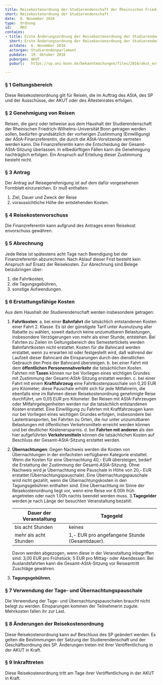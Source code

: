 ```yaml
---
title: Reisekostenordnung der Studierendenschaft der Rheinischen Friedrich-Wilhelms-Universität Bonn
short: Reisekostenordnung der Studierendenschaft
date:  6. November 2016
type:  Ordnung
id:    RKO
contains:
- title: Erste Änderungsordnung der Reisekostenordnung der Studierendenschaft der Rheinischen Friedrich-Wilhelms-Universität Bonn
  short: Erste Änderungsordnung der Reisekostenordnung der Studierendenschaft
  actdate:  6. November 2016
  actorgan: Studierendenparlament
  pubdate:  19. Oktober 2016
  puborgan: AKUT
  puburl:   https://sp.uni-bonn.de/bekanntmachungen/files/2016/akut_extra_2016-14-1.pdf

---
```



### § 1 Geltungsbereich

Diese Reisekostenordnung gilt für Reisen, die im Auftrag des AStA, des SP und der 
Ausschüsse, der AKUT oder des Ältestenrates erfolgen.


### § 2 Genehmigung von Reisen

Reisen, die ganz oder teilweise aus dem Haushalt der Studierendenschaft der 
Rheinischen Friedrich-Wilhelms-Universität Bonn getragen werden sollen, bedürfen 
grundsätzlich der vorherigen Zustimmung (Einwilligung) der AStA-Finanzreferentin, die 
durch die AStA-Vorsitzende vertreten werden kann. Die Finanzreferentin kann die 
Entscheidung der Gesamt-AStA-Sitzung überlassen. In eilbedürftigen Fällen kann die 
Genehmigung nachträglich erfolgen. Ein Anspruch auf Erteilung dieser Zustimmung 
besteht nicht.


### § 3 Antrag

Der Antrag auf Reisegenehmigung ist auf dem dafür vorgesehenen Formblatt 
einzureichen. Er muß enthalten:

1. Ziel, Dauer und Zweck der Reise
2. voraussichtliche Höhe der entstehenden Kosten.


### § 4 Reisekostenvorschuss

Die Finanzreferentin kann aufgrund des Antrages einen Reisekost
envorschuss gewähren.


### § 5 Abrechnung

Jede Reise ist spätestens acht Tage nach Beendigung bei der Finanzreferentin 
abzurechnen. Nach Ablauf dieser Frist besteht kein Anspruch auf Ersatz der Reisekosten. 
Zur Abrechnung sind Belege beizubringen über:

1. die Fahrtkosten,
2. die Tagungsgebühren,
3. sonstige Aufwendungen.


### § 6 Erstattungsfähige Kosten

Aus dem Haushalt der Studierendenschaft werden insbesondere getragen:

1. **Fahrtkosten**:
    a. bei einer **Bahnfahrt** die tatsächlich entstandenen Kosten einer Fahrt 2. Klasse. Es ist der günstigste Tarif unter Ausnutzung aller Rabatte zu wählen, soweit dadurch keine unzumutbaren Belastungen, insbesondere Verzögerungen von mehr als einer Stunde, entstehen. Bei Fahrten zu Zielen im Geltungsbereich des Semestertickets werden Bahnfahrtkosten nicht erstattet. Kosten für die Bahncard werden erstattet, wenn zu erwarten ist oder festgestellt wird, daß während der Laufzeit dieser Bahncard die Einsparungen durch den dienstlichen Gebrauch den Preis der Bahncard übersteigen.
    b. bei einer Fahrt mit dem **öffentlichen Personennahverkehr** die tatsächlichen Kosten. Fahrten mit **Taxen** können nur bei Vorliegen eines wichtigen Grundes mit Zustimmung der Gesamt-AStA-Sitzung erstattet werden.
    c. bei einer Fahrt mit einem **Kraftfahrzeug** eine Fahrtkostenpauschale von 0,20 EUR pro Kilometer; diese Pauschale erhöht sich für jede Mitfahrerin, die ebenfalls eine im Rahmen dieser Reisekostenordnung genehmigte Reise durchführt, um 0,05 EUR pro Kilometer. Bei Reisen mit AStA-Fahrzeugen oder Mitfahrgelegenheiten werden nur die tatsächlich entstandenen Kosten erstattet. Eine Einwilligung zu Fahrten mit Kraftfahrzeugen kann nur bei Vorliegen eines wichtigen Grundes erfolgen, insbesondere bei Lastentransporten, bei Fahrten zu Orten, die nur unter unzumutbaren Belastungen mit öffentlichen Verkehrsmitteln erreicht werden können und bei deutlicher Kostenersparnis.
    d. bei **Fahrten mit anderen** als den hier aufgeführten **Verkehrsmitteln** können die tatsächlichen Kosten auf Beschluss der Gesamt-AStA-Sitzung erstattet werden.
2. **Übernachtungen**: Gegen Nachweis werden die Kosten von Übernachtungen in der einfachsten verfügbaren Kategorie erstattet. Wenn die Kosten für eine Übernachtung 40,- EUR übersteigen, bedarf die Erstattung der Zustimmung der Gesamt-AStA-Sitzung. Ohne Nachweis wird je Übernachtung eine Pauschale in Höhe von 20,- EUR erstattet (Übernachtungspauschale). Eine Übernachtungspauschale wird nicht gezahlt, wenn die Übernachtungskosten in den Tagungsgebühren enthalten sind. Eine Übernachtung im Sinne der Reisekostenordnung liegt vor, wenn eine Reise vor 6.00h früh angetreten oder nach 1.00h nachts beendet werden muss.
3.**Tagegelder** werden je nach Länge der besuchten Veranstaltung bezahlt:

    | Dauer der Veranstaltung   | Tagegeld                                      |
    |---------------------------|-----------------------------------------------|
    | bis acht Stunden          | keines                                        |
    | mehr als acht Stunden     | 1,- EUR pro angefangene Stunde (Gesamtdauer). |

    Davon werden abgezogen, wenn diese in der Veranstaltung inbegriffen sind: 3,00 EUR pro Frühstück; 5 EUR pro Mittag- oder Abendessen. Bei Auslandsfahrten kann die Gesamt-AStA-Sitzung vor Reiseantritt Zuschläge gewähren.
4. **Tagungsgebühren**.


### § 7 Verwendung der Tage- und Übernachtungspauschale

Die Verwendung der Tage- und Übernachtungspauschalen braucht nicht belegt zu werden. Einsparungen kommen der Teilnehmerin zugute. Mehrkosten fallen ihr zur Last.


### § 8 Änderungen der Reisekostenordnung

Diese Reisekostenordnung kann auf Beschluss des SP geändert werden. Es gelten die Bestimmungen der Satzung der Studierendenschaft und der Geschäftsordnung des SP. 
Änderungen treten mit ihrer Veröffentlichung in der AKUT in Kraft.


### § 9 Inkrafttreten

Diese Reisekostenordnung tritt am Tage ihrer Veröffentlichung in der AKUT in Kraft.
